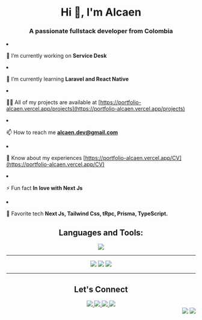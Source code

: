 <h1 align="center">Hi 👋, I'm Alcaen</h1>
<h3 align="center">A passionate fullstack developer from Colombia</h3

- 🔭 I’m currently working on **Service Desk**

- 🌱 I’m currently learning **Laravel and React Native**

- 👨‍💻 All of my projects are available at [https://portfolio-alcaen.vercel.app/projects](https://portfolio-alcaen.vercel.app/projects)

- 📫 How to reach me **alcaen.dev@gmail.com**

- 📄 Know about my experiences [https://portfolio-alcaen.vercel.app/CV](https://portfolio-alcaen.vercel.app/CV)

- ⚡ Fun fact **In love with Next Js**

- 👻 Favorite tech **Next Js, Tailwind Css, tRpc, Prisma, TypeScript.**

<h2 align='center'>Languages and Tools:</h2>
<div align="center">

<img src="https://skillicons.dev/icons?i=js,html,css,ts,py,react,docker,tailwind,nest,next,astro,figma,express,nodejs,git,github,c,vscode,arduino,md,materialui,mongo,mysql,postgres,redis,vercel,netlify,php,planetscale,postman,prisma,powershell,supabase,sass,githubactions,firebase,laravel,linux,matlab,redux,stackoverflow,vite&theme=light" />

</div>

---

<div align='center'>
<!-- GitHub Stats -->
<picture>
<source 
  srcset="https://github-readme-stats.vercel.app/api?username=alcaen&show_icons=true&theme=tokyonight"
  media="(prefers-color-scheme: dark)"
/>
<source
  srcset="https://github-readme-stats.vercel.app/api?username=alcaen&show_icons=true&theme=buefy"
  media="(prefers-color-scheme: light), (prefers-color-scheme: no-preference)"
/>
<img src="https://github-readme-stats.vercel.app/api?username=alcaen&show_icons=true"/>
</picture>

<!-- Most used Languajes -->
<picture>
<source 
  srcset="https://github-readme-stats.vercel.app/api/top-langs/?username=alcaen&layout=compact&hide_progress=true&theme=tokyonight"
  media="(prefers-color-scheme: dark)"
/>
<source
  srcset="https://github-readme-stats.vercel.app/api/top-langs/?username=alcaen&layout=compact&hide_progress=true&theme=buefy"
  media="(prefers-color-scheme: light), (prefers-color-scheme: no-preference)"
/>
<img src="https://github-readme-stats.vercel.app/api/top-langs/?username=alcaen&layout=compact" />
</picture>

<picture>
<source 
  srcset="https://github-readme-streak-stats.herokuapp.com/?user=alcaen&theme=tokyonight"
  media="(prefers-color-scheme: dark)"
/>
<source
  srcset="https://github-readme-streak-stats.herokuapp.com/?user=alcaen&theme=buefy"
  media="(prefers-color-scheme: light), (prefers-color-scheme: no-preference)"
/>
<img src="https://github-readme-streak-stats.herokuapp.com/?user=alcaen" />
</picture>

</div>

---

<!-- Connect -->
<h2 align='center'>Let's Connect</h2>
<div align="center">
  <a target='_blank' href="https://www.linkedin.com/in/alcaen/">
    <img src="https://skillicons.dev/icons?i=linkedin" />
  </a>
	<a target='_blank' href="https://discordapp.com/users/325795253619785729">
    <img src="https://skillicons.dev/icons?i=discord" />
	</a>
	<a target='_blank' href="https://twitter.com/alejocaicedosac">
    <img src="https://skillicons.dev/icons?i=twitter" />
  </a>
	<a target='_blank' href="https://github.com/alcaen">
    <img src="https://skillicons.dev/icons?i=github" />
  </a>
</div>

<div align='right'>
  <img src='https://badgen.net/github/commits/alcaen/alcaen' />
  <img src='https://badgen.net/github/release/alcaen/alcaen' />
</div>

<!-- Tools used
ICONS
https://github.com/tandpfun/skill-icons
STATS
https://github.com/anuraghazra/github-readme-stats
BADGES
https://badgen.net/
GENERATOR
https://rahuldkjain.github.io/gh-profile-readme-generator/
 -->
